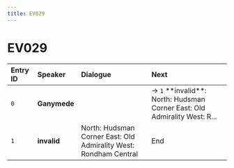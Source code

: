 ```yaml
---
title: EV029
---
```


# EV029


| Entry ID | Speaker | Dialogue | Next |
| :------- | :------ | :------- | :------------ |
| `0` | **Ganymede** |  | → `1` \*\*invalid\*\*: North: Hudsman Corner East: Old Admirality West: R\.\.\. |
| `1` | **invalid** | North: Hudsman Corner East: Old Admirality West: Rondham Central | End |
